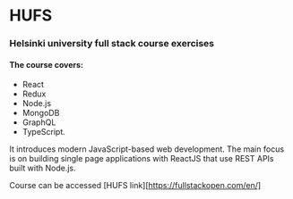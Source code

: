# HUFS

### Helsinki university full stack course exercises

#### The course covers:
- React
- Redux
- Node.js
- MongoDB
- GraphQL
- TypeScript.

It introduces modern JavaScript-based web development. The main focus is on building single page applications with ReactJS that use REST APIs built with Node.js.

Course can be accessed [HUFS link][https://fullstackopen.com/en/]

